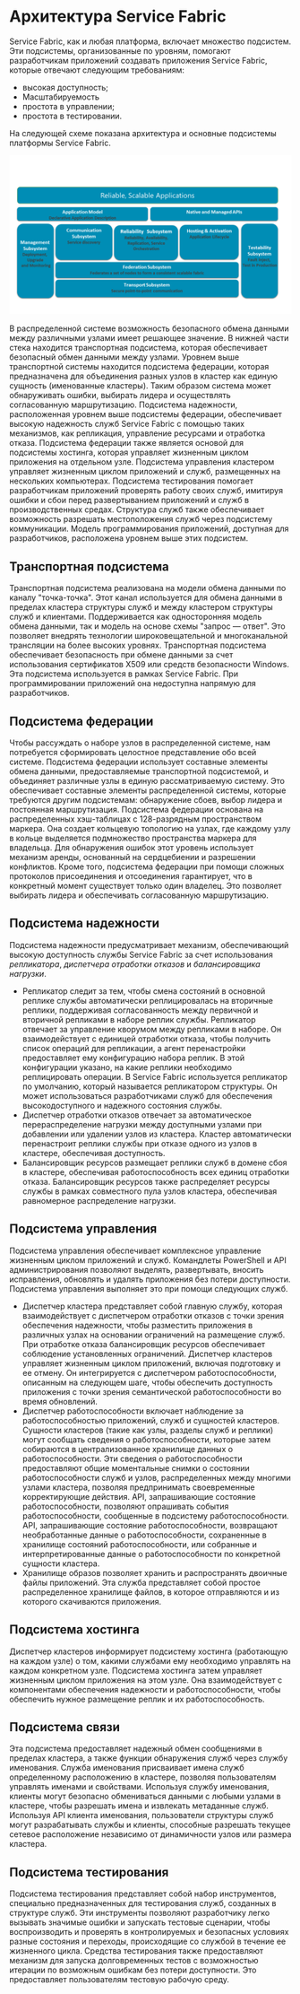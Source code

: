 <properties
   pageTitle="Архитектура Service Fabric | Microsoft Azure"
   description="Service Fabric представляет собой платформу распределенных систем, используемых для создания масштабируемых, надежных и легко управляемых приложений в облаке. В настоящей статье освещается архитектура структуры служб."
   services="service-fabric"
   documentationCenter=".net"
   authors="rishirsinha"
   manager="timlt"
   editor="rishirsinha"/>

<tags
   ms.service="service-fabric"
   ms.devlang="dotnet"
   ms.topic="article"
   ms.tgt_pltfrm="NA"
   ms.workload="NA"
   ms.date="01/26/2016"
   ms.author="rsinha"/>

# Архитектура Service Fabric

Service Fabric, как и любая платформа, включает множество подсистем. Эти подсистемы, организованные по уровням, помогают разработчикам приложений создавать приложения Service Fabric, которые отвечают следующим требованиям:

* высокая доступность;
* Масштабируемость
* простота в управлении;
* простота в тестировании.

На следующей схеме показана архитектура и основные подсистемы платформы Service Fabric.

![Схема архитектуры Service Fabric](media/service-fabric-architecture/service-fabric-architecture.png)

В распределенной системе возможность безопасного обмена данными между различными узлами имеет решающее значение. В нижней части стека находится транспортная подсистема, которая обеспечивает безопасный обмен данными между узлами. Уровнем выше транспортной системы находится подсистема федерации, которая предназначена для объединения разных узлов в кластер как единую сущность (именованные кластеры). Таким образом система может обнаруживать ошибки, выбирать лидера и осуществлять согласованную маршрутизацию. Подсистема надежности, расположенная уровнем выше подсистемы федерации, обеспечивает высокую надежность служб Service Fabric с помощью таких механизмов, как репликация, управление ресурсами и отработка отказа. Подсистема федерации также является основой для подсистемы хостинга, которая управляет жизненным циклом приложения на отдельном узле. Подсистема управления кластером управляет жизненным циклом приложений и служб, размещенных на нескольких компьютерах. Подсистема тестирования помогает разработчикам приложений проверять работу своих служб, имитируя ошибки и сбои перед развертыванием приложений и служб в производственных средах. Структура служб также обеспечивает возможность разрешать местоположения служб через подсистему коммуникации. Модель программирования приложений, доступная для разработчиков, расположена уровнем выше этих подсистем.

## Транспортная подсистема
Транспортная подсистема реализована на модели обмена данными по каналу "точка-точка". Этот канал используется для обмена данными в пределах кластера структуры служб и между кластером структуры служб и клиентами. Поддерживается как односторонняя модель обмена данными, так и модель на основе схемы "запрос — ответ". Это позволяет внедрять технологии широковещательной и многоканальной трансляции на более высоких уровнях. Транспортная подсистема обеспечивает безопасность при обмене данными за счет использования сертификатов X509 или средств безопасности Windows. Эта подсистема используется в рамках Service Fabric. При программировании приложений она недоступна напрямую для разработчиков.

## Подсистема федерации
Чтобы рассуждать о наборе узлов в распределенной системе, нам потребуется сформировать целостное представление обо всей системе. Подсистема федерации использует составные элементы обмена данными, предоставляемые транспортной подсистемой, и объединяет различные узлы в единую рассматриваемую систему. Это обеспечивает составные элементы распределенной системы, которые требуются другим подсистемам: обнаружение сбоев, выбор лидера и постоянная маршрутизация. Подсистема федерации основана на распределенных хэш-таблицах с 128-разрядным пространством маркера. Она создает кольцевую топологию на узлах, где каждому узлу в кольце выделяется подмножество пространства маркера для владельца. Для обнаружения ошибок этот уровень использует механизм аренды, основанный на сердцебиении и разрешении конфликтов. Кроме того, подсистема федерации при помощи сложных протоколов присоединения и отсоединения гарантирует, что в конкретный момент существует только один владелец. Это позволяет выбирать лидера и обеспечивать согласованную маршрутизацию.

## Подсистема надежности
Подсистема надежности предусматривает механизм, обеспечивающий высокую доступность службы Service Fabric за счет использования _репликатора_, _диспетчера отработки отказов_ и _балансировщика нагрузки_.

* Репликатор следит за тем, чтобы смена состояний в основной реплике службы автоматически реплицировалась на вторичные реплики, поддерживая согласованность между первичной и вторичной репликами в наборе реплик службы. Репликатор отвечает за управление кворумом между репликами в наборе. Он взаимодействует с единицей отработки отказа, чтобы получить список операций для репликации, а агент перенастройки предоставляет ему конфигурацию набора реплик. В этой конфигурации указано, на какие реплики необходимо реплицировать операции. В Service Fabric используется репликатор по умолчанию, который называется репликатором структуры. Он может использоваться разработчиками служб для обеспечения высокодоступного и надежного состояния службы.
* Диспетчер отработки отказов отвечает за автоматическое перераспределение нагрузки между доступными узлами при добавлении или удалении узлов из кластера. Кластер автоматически перенастроит реплики службы при отказе одного из узлов в кластере, обеспечивая доступность.
* Балансировщик ресурсов размещает реплики служб в домене сбоя в кластере, обеспечивая работоспособность всех единиц отработки отказа. Балансировщик ресурсов также распределяет ресурсы службы в рамках совместного пула узлов кластера, обеспечивая равномерное распределение нагрузки.

## Подсистема управления
Подсистема управления обеспечивает комплексное управление жизненным циклом приложений и служб. Командлеты PowerShell и API администрирования позволяют выделять, развертывать, вносить исправления, обновлять и удалять приложения без потери доступности. Подсистема управления выполняет это при помощи следующих служб.

* Диспетчер кластера представляет собой главную службу, которая взаимодействует с диспетчером отработки отказов с точки зрения обеспечения надежности, чтобы разместить приложения в различных узлах на основании ограничений на размещение служб. При отработке отказа балансировщик ресурсов обеспечивает соблюдение установленных ограничений. Диспетчер кластеров управляет жизненным циклом приложений, включая подготовку и ее отмену. Он интегрируется с диспетчером работоспособности, описанным на следующем шаге, чтобы обеспечить доступность приложения с точки зрения семантической работоспособности во время обновлений.
* Диспетчер работоспособности включает наблюдение за работоспособностью приложений, служб и сущностей кластеров. Сущности кластеров (такие как узлы, разделы служб и реплики) могут сообщать сведения о работоспособности, которые затем собираются в централизованное хранилище данных о работоспособности. Эти сведения о работоспособности предоставляют общие моментальные снимки о состоянии работоспособности служб и узлов, распределенных между многими узлами кластера, позволяя предпринимать своевременные корректирующие действия. API, запрашивающие состояние работоспособности, позволяют опрашивать события работоспособности, сообщенные в подсистему работоспособности. API, запрашивающие состояние работоспособности, возвращают необработанные данные о работоспособности, сохраненные в хранилище состояний работоспособности, или собранные и интерпретированные данные о работоспособности по конкретной сущности кластера.
* Хранилище образов позволяет хранить и распространять двоичные файлы приложений. Эта служба представляет собой простое распределенное хранилище файлов, в которое отправляются и из которого скачиваются приложения.


## Подсистема хостинга
Диспетчер кластеров информирует подсистему хостинга (работающую на каждом узле) о том, какими службами ему необходимо управлять на каждом конкретном узле. Подсистема хостинга затем управляет жизненным циклом приложения на этом узле. Она взаимодействует с компонентами обеспечения надежности и работоспособности, чтобы обеспечить нужное размещение реплик и их работоспособность.

## Подсистема связи
Эта подсистема предоставляет надежный обмен сообщениями в пределах кластера, а также функции обнаружения служб через службу именования. Служба именования присваивает имена служб определенному расположению в кластере, позволяя пользователям управлять именами и свойствами. Используя службу именования, клиенты могут безопасно обмениваться данными с любыми узлами в кластере, чтобы разрешать имена и извлекать метаданные служб. Используя API клиента именования, пользователи структуры служб могут разрабатывать службы и клиенты, способные разрешать текущее сетевое расположение независимо от динамичности узлов или размера кластера.

## Подсистема тестирования
Подсистема тестирования представляет собой набор инструментов, специально предназначенных для тестирования служб, созданных в структуре служб. Эти инструменты позволяют разработчику легко вызывать значимые ошибки и запускать тестовые сценарии, чтобы воспроизводить и проверять в контролируемых и безопасных условиях разные состояния и переходы, происходящие со службой в течение ее жизненного цикла. Средства тестирования также предоставляют механизм для запуска долговременных тестов с возможностью итерации по возможным ошибкам без потери доступности. Это предоставляет пользователям тестовую рабочую среду.

<!---HONumber=AcomDC_0204_2016-->